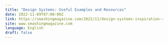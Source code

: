 ```yaml
---
title: "Design Systems: Useful Examples and Resources"
date: 2022-11-09T07:00:00Z
link: https://smashingmagazine.com/2022/11/design-systems-inspiration-resources-case-studies/?utm_medium=RSS&utm_source=news.12bit.vn
site: www.smashingmagazine.com
language: English
draft: false
---
```

